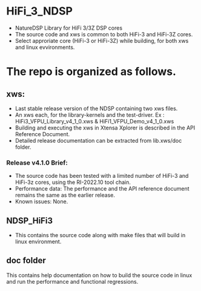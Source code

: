 
# HiFi_3_NDSP
* NatureDSP Library for HiFi 3/3Z DSP cores
* The source code and xws is common to both HiFi-3 and HiFi-3Z cores. 
* Select approriate core (HiFi-3 or HiFi-3Z) while building, for both xws and linux evvironments. 

# The repo is organized as follows.

## xws:
  * Last stable release version of the NDSP containing two xws files.
  * An xws each, for the library-kernels and the test-driver.
    Ex : HiFi3_VFPU_Library_v4_1_0.xws & HiFi1_VFPU_Demo_v4_1_0.xws
  * Building and executing the xws in Xtensa Xplorer is described in the API Reference Document. 
  * Detailed release documentation can be extracted from lib.xws/doc folder.

### Release v4.1.0 Brief: 
* The source code has been tested with a limited number of HiFi-3 and HiFi-3z cores, 
  using the RI-2022.10 tool chain.
* Performance data:
  The performance and the API reference document remains the same as the earlier release. 
* Known issues: None.
   
## NDSP_HiFi3
* This contains the source code along with make files that will build in linux environment.  

## doc folder
This contains help documentation on how to build the source code in linux and run the performance and functional regressions. 
